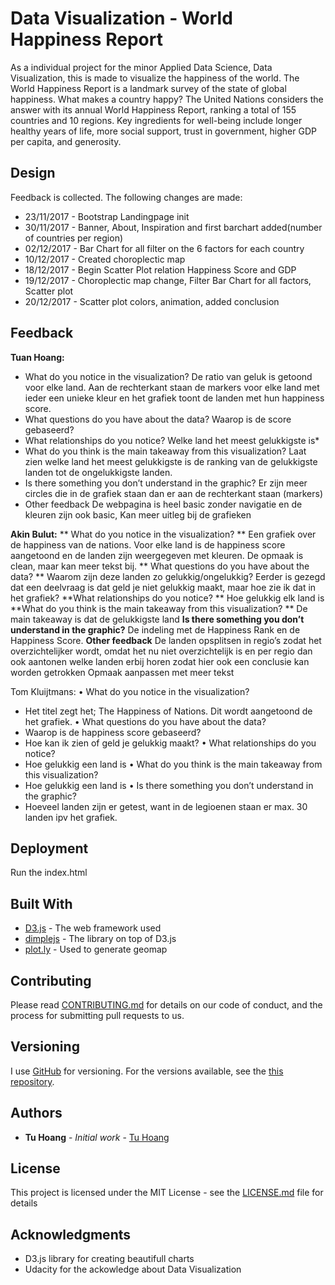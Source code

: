 # Data Visualization - World Happiness Report

As a individual project for the minor Applied Data Science, Data Visualization, this is made to visualize the happiness of the world. The World Happiness Report is a landmark survey of the state of global happiness. What makes a country happy? The United Nations considers the answer with its annual World Happiness Report, ranking a total of 155 countries and 10 regions. Key ingredients for well-being include longer healthy years of life, more social support, trust in government, higher GDP per capita, and generosity.

## Design

Feedback is collected. The following changes are made:
* 23/11/2017 - Bootstrap Landingpage init
* 30/11/2017 - Banner, About, Inspiration and first barchart added(number of countries per region)
* 02/12/2017 - Bar Chart for all filter on the 6 factors for each country
* 10/12/2017 - Created choroplectic map
* 18/12/2017 - Begin Scatter Plot relation Happiness Score and GDP
* 19/12/2017 - Choroplectic map change, Filter Bar Chart for all factors, Scatter plot
* 20/12/2017 - Scatter plot colors, animation, added conclusion

## Feedback
**Tuan Hoang:**
* What do you notice in the visualization? 
De ratio van geluk is getoond voor elke land. Aan de rechterkant staan de markers voor elke land met ieder een unieke kleur en het grafiek toont de landen met hun happiness score. 
* What questions do you have about the data? 
Waarop is de score gebaseerd?
* What relationships do you notice? 
Welke land het meest gelukkigste is*
* What do you think is the main takeaway from this visualization? 
Laat zien welke land het meest gelukkigste is de ranking van de gelukkigste landen tot de ongelukkigste landen.
* Is there something you don’t understand in the graphic?
Er zijn meer circles die in de grafiek staan dan er aan de rechterkant staan (markers)
* Other feedback
De webpagina is heel basic zonder navigatie en de kleuren zijn ook basic, Kan meer uitleg bij de grafieken

**Akin Bulut:**
** What do you notice in the visualization? **
Een grafiek over de happiness van de nations. Voor elke land is de happiness score aangetoond en de landen zijn weergegeven met kleuren. De opmaak is clean, maar kan meer tekst bij. 
** What questions do you have about the data? **
Waarom zijn deze landen zo gelukkig/ongelukkig?
Eerder is gezegd dat een deelvraag is dat geld je niet gelukkig maakt, maar hoe zie ik dat in het grafiek?
**What relationships do you notice? **
Hoe gelukkig elk land is
**What do you think is the main takeaway from this visualization? **
De main takeaway is dat de gelukkigste land 
**Is there something you don’t understand in the graphic?**
De indeling met de Happiness Rank en de Happiness Score.
**Other feedback**
De landen opsplitsen in regio’s zodat het overzichtelijker wordt, omdat het nu niet overzichtelijk is en per regio dan ook aantonen welke landen erbij horen zodat hier ook een conclusie kan worden getrokken
Opmaak aanpassen met meer tekst

Tom Kluijtmans:
•	What do you notice in the visualization?  
-	Het titel zegt het; The Happiness of Nations. Dit wordt aangetoond de het grafiek. 
•	What questions do you have about the data? 
-	Waarop is de happiness score gebaseerd?
-	Hoe kan ik zien of geld je gelukkig maakt?
•	What relationships do you notice? 
-	Hoe gelukkig een land is
•	What do you think is the main takeaway from this visualization? 
-	Hoe gelukkig een land is
•	Is there something you don’t understand in the graphic?
-	Hoeveel landen zijn er getest, want in de legioenen staan er max. 30 landen ipv het grafiek.


## Deployment

Run the index.html

## Built With

* [D3.js](https://d3js.org/) - The web framework used
* [dimplejs](http://dimplejs.org/) - The library on top of D3.js
* [plot.ly](https://plot.ly/feed/) - Used to generate geomap

## Contributing

Please read [CONTRIBUTING.md](https://github.com/tuhoang94) for details on our code of conduct, and the process for submitting pull requests to us.

## Versioning

I use [GitHub](http://github.com/) for versioning. For the versions available, see the [this repository](https://github.com/tuhoang94). 

## Authors

* **Tu Hoang** - *Initial work* - [Tu Hoang](https://github.com/tuhoang94)

## License

This project is licensed under the MIT License - see the [LICENSE.md](LICENSE.md) file for details

## Acknowledgments

* D3.js library for creating beautifull charts
* Udacity for the ackowledge about Data Visualization
